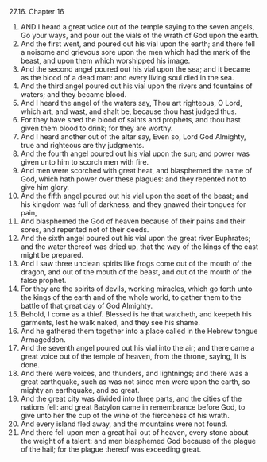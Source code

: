 27.16. Chapter 16
1. AND I heard a great voice out of the temple saying to the seven angels, Go your ways, and pour out the vials of the wrath of God upon the earth.
2. And the first went, and poured out his vial upon the earth; and there fell a noisome and grievous sore upon the men which had the mark of the beast, and upon them which worshipped his image.
3. And the second angel poured out his vial upon the sea; and it became as the blood of a dead man: and every living soul died in the sea.
4. And the third angel poured out his vial upon the rivers and fountains of waters; and they became blood.
5. And I heard the angel of the waters say, Thou art righteous, O Lord, which art, and wast, and shalt be, because thou hast judged thus.
6. For they have shed the blood of saints and prophets, and thou hast given them blood to drink; for they are worthy.
7. And I heard another out of the altar say, Even so, Lord God Almighty, true and righteous are thy judgments.
8. And the fourth angel poured out his vial upon the sun; and power was given unto him to scorch men with fire.
9. And men were scorched with great heat, and blasphemed the name of God, which hath power over these plagues: and they repented not to give him glory.
10. And the fifth angel poured out his vial upon the seat of the beast; and his kingdom was full of darkness; and they gnawed their tongues for pain,
11. And blasphemed the God of heaven because of their pains and their sores, and repented not of their deeds.
12. And the sixth angel poured out his vial upon the great river Euphrates; and the water thereof was dried up, that the way of the kings of the east might be prepared.
13. And I saw three unclean spirits like frogs come out of the mouth of the dragon, and out of the mouth of the beast, and out of the mouth of the false prophet.
14. For they are the spirits of devils, working miracles, which go forth unto the kings of the earth and of the whole world, to gather them to the battle of that great day of God Almighty.
15. Behold, I come as a thief. Blessed is he that watcheth, and keepeth his garments, lest he walk naked, and they see his shame.
16. And he gathered them together into a place called in the Hebrew tongue Armageddon.
17. And the seventh angel poured out his vial into the air; and there came a great voice out of the temple of heaven, from the throne, saying, It is done.
18. And there were voices, and thunders, and lightnings; and there was a great earthquake, such as was not since men were upon the earth, so mighty an earthquake, and so great.
19. And the great city was divided into three parts, and the cities of the nations fell: and great Babylon came in remembrance before God, to give unto her the cup of the wine of the fierceness of his wrath.
20. And every island fled away, and the mountains were not found.
21. And there fell upon men a great hail out of heaven, every stone about the weight of a talent: and men blasphemed God because of the plague of the hail; for the plague thereof was exceeding great.

